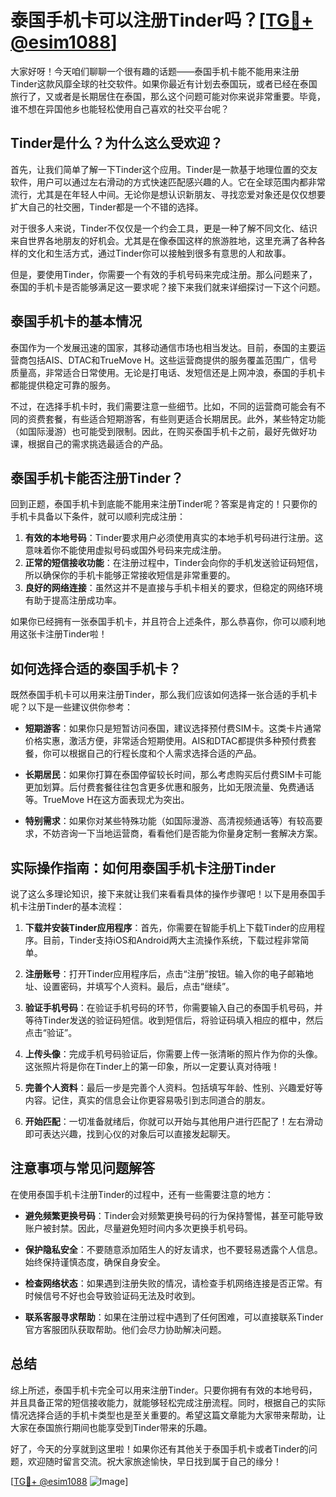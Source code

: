 # 泰国手机卡可以注册Tinder吗？[[TG💪+ @esim1088](https://t.me/s/esim1088)]

大家好呀！今天咱们聊聊一个很有趣的话题——泰国手机卡能不能用来注册Tinder这款风靡全球的社交软件。如果你最近有计划去泰国玩，或者已经在泰国旅行了，又或者是长期居住在泰国，那么这个问题可能对你来说非常重要。毕竟，谁不想在异国他乡也能轻松使用自己喜欢的社交平台呢？

## Tinder是什么？为什么这么受欢迎？

首先，让我们简单了解一下Tinder这个应用。Tinder是一款基于地理位置的交友软件，用户可以通过左右滑动的方式快速匹配感兴趣的人。它在全球范围内都非常流行，尤其是在年轻人中间。无论你是想认识新朋友、寻找恋爱对象还是仅仅想要扩大自己的社交圈，Tinder都是一个不错的选择。

对于很多人来说，Tinder不仅仅是一个约会工具，更是一种了解不同文化、结识来自世界各地朋友的好机会。尤其是在像泰国这样的旅游胜地，这里充满了各种各样的文化和生活方式，通过Tinder你可以接触到很多有意思的人和故事。

但是，要使用Tinder，你需要一个有效的手机号码来完成注册。那么问题来了，泰国的手机卡是否能够满足这一要求呢？接下来我们就来详细探讨一下这个问题。

## 泰国手机卡的基本情况

泰国作为一个发展迅速的国家，其移动通信市场也相当发达。目前，泰国的主要运营商包括AIS、DTAC和TrueMove H。这些运营商提供的服务覆盖范围广，信号质量高，非常适合日常使用。无论是打电话、发短信还是上网冲浪，泰国的手机卡都能提供稳定可靠的服务。

不过，在选择手机卡时，我们需要注意一些细节。比如，不同的运营商可能会有不同的资费套餐，有些适合短期游客，有些则更适合长期居民。此外，某些特定功能（如国际漫游）也可能受到限制。因此，在购买泰国手机卡之前，最好先做好功课，根据自己的需求挑选最适合的产品。

## 泰国手机卡能否注册Tinder？

回到正题，泰国手机卡到底能不能用来注册Tinder呢？答案是肯定的！只要你的手机卡具备以下条件，就可以顺利完成注册：

1. **有效的本地号码**：Tinder要求用户必须使用真实的本地手机号码进行注册。这意味着你不能使用虚拟号码或国外号码来完成注册。
2. **正常的短信接收功能**：在注册过程中，Tinder会向你的手机发送验证码短信，所以确保你的手机卡能够正常接收短信是非常重要的。
3. **良好的网络连接**：虽然这并不是直接与手机卡相关的要求，但稳定的网络环境有助于提高注册成功率。

如果你已经拥有一张泰国手机卡，并且符合上述条件，那么恭喜你，你可以顺利地用这张卡注册Tinder啦！

## 如何选择合适的泰国手机卡？

既然泰国手机卡可以用来注册Tinder，那么我们应该如何选择一张合适的手机卡呢？以下是一些建议供你参考：

- **短期游客**：如果你只是短暂访问泰国，建议选择预付费SIM卡。这类卡片通常价格实惠，激活方便，非常适合短期使用。AIS和DTAC都提供多种预付费套餐，你可以根据自己的行程长度和个人需求选择合适的产品。
  
- **长期居民**：如果你打算在泰国停留较长时间，那么考虑购买后付费SIM卡可能更加划算。后付费套餐往往包含更多优惠和服务，比如无限流量、免费通话等。TrueMove H在这方面表现尤为突出。

- **特别需求**：如果你对某些特殊功能（如国际漫游、高清视频通话等）有较高要求，不妨咨询一下当地运营商，看看他们是否能为你量身定制一套解决方案。

## 实际操作指南：如何用泰国手机卡注册Tinder

说了这么多理论知识，接下来就让我们来看看具体的操作步骤吧！以下是用泰国手机卡注册Tinder的基本流程：

1. **下载并安装Tinder应用程序**：首先，你需要在智能手机上下载Tinder的应用程序。目前，Tinder支持iOS和Android两大主流操作系统，下载过程非常简单。

2. **注册账号**：打开Tinder应用程序后，点击“注册”按钮。输入你的电子邮箱地址、设置密码，并填写个人资料。最后，点击“继续”。

3. **验证手机号码**：在验证手机号码的环节，你需要输入自己的泰国手机号码，并等待Tinder发送的验证码短信。收到短信后，将验证码填入相应的框中，然后点击“验证”。

4. **上传头像**：完成手机号码验证后，你需要上传一张清晰的照片作为你的头像。这张照片将是你在Tinder上的第一印象，所以一定要认真对待哦！

5. **完善个人资料**：最后一步是完善个人资料。包括填写年龄、性别、兴趣爱好等内容。记住，真实的信息会让你更容易吸引到志同道合的朋友。

6. **开始匹配**：一切准备就绪后，你就可以开始与其他用户进行匹配了！左右滑动即可表达兴趣，找到心仪的对象后可以直接发起聊天。

## 注意事项与常见问题解答

在使用泰国手机卡注册Tinder的过程中，还有一些需要注意的地方：

- **避免频繁更换号码**：Tinder会对频繁更换号码的行为保持警惕，甚至可能导致账户被封禁。因此，尽量避免短时间内多次更换手机号码。

- **保护隐私安全**：不要随意添加陌生人的好友请求，也不要轻易透露个人信息。始终保持谨慎态度，确保自身安全。

- **检查网络状态**：如果遇到注册失败的情况，请检查手机网络连接是否正常。有时候信号不好也会导致验证码无法及时收到。

- **联系客服寻求帮助**：如果在注册过程中遇到了任何困难，可以直接联系Tinder官方客服团队获取帮助。他们会尽力协助解决问题。

## 总结

综上所述，泰国手机卡完全可以用来注册Tinder。只要你拥有有效的本地号码，并且具备正常的短信接收能力，就能够轻松完成注册流程。同时，根据自己的实际情况选择合适的手机卡类型也是至关重要的。希望这篇文章能为大家带来帮助，让大家在泰国旅行期间也能享受到Tinder带来的乐趣。

好了，今天的分享就到这里啦！如果你还有其他关于泰国手机卡或者Tinder的问题，欢迎随时留言交流。祝大家旅途愉快，早日找到属于自己的缘分！

[[TG💪+ @esim1088](https://t.me/s/esim1088) ![Image](https://i.postimg.cc/4NQfJmqS/Snipaste-2025-05-13-00-14-12.png)]